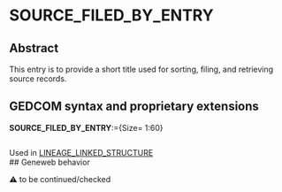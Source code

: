﻿# SOURCE_FILED_BY_ENTRY
## Abstract
This entry is to provide a short title used for sorting, filing, and retrieving source records.


## GEDCOM syntax and proprietary extensions

**SOURCE_FILED_BY_ENTRY**:={Size= 1:60}
<pre>
</pre>
Used in <a href=Ged.LINEAGE_LINKED_STRUCTURE.md>LINEAGE_LINKED_STRUCTURE</a><br />## Geneweb behavior


:warning: to be continued/checked

